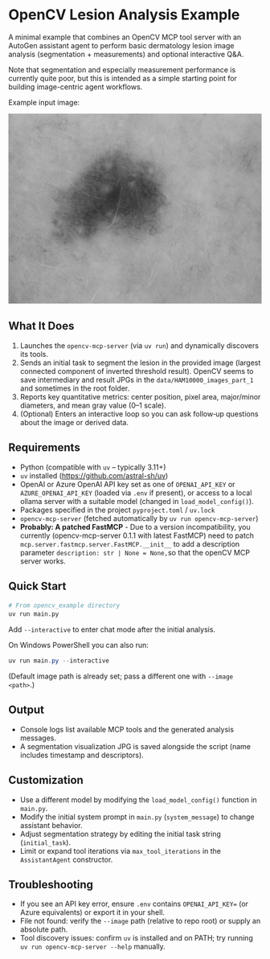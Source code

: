 # OpenCV Lesion Analysis Example

A minimal example that combines an OpenCV MCP tool server with an AutoGen assistant agent to perform basic dermatology lesion image analysis (segmentation + measurements) and optional interactive Q&A.

Note that segmentation and especially measurement performance is currently quite poor, but this is intended as a simple starting point for building image-centric agent workflows.

Example input image:

[![Example input image](./data/HAM10000_images_part_1/ISIC_0029236_gray.jpg)](./data/HAM10000_images_part_1/ISIC_0029236_gray.jpg)

## What It Does

1. Launches the `opencv-mcp-server` (via `uv run`) and dynamically discovers its tools.
2. Sends an initial task to segment the lesion in the provided image (largest connected component of inverted threshold result). OpenCV seems to save intermediary and result JPGs in the `data/HAM10000_images_part_1` and sometimes in the root folder.
3. Reports key quantitative metrics: center position, pixel area, major/minor diameters, and mean gray value (0–1 scale).
4. (Optional) Enters an interactive loop so you can ask follow‑up questions about the image or derived data.

## Requirements

- Python (compatible with `uv` – typically 3.11+)
- `uv` installed (https://github.com/astral-sh/uv)
- OpenAI or Azure OpenAI API key set as one of `OPENAI_API_KEY` or `AZURE_OPENAI_API_KEY` (loaded via `.env` if present), or access to a local ollama server with a suitable model (changed in `load_model_config()`).
- Packages specified in the project `pyproject.toml` / `uv.lock`
- `opencv-mcp-server` (fetched automatically by `uv run opencv-mcp-server`)
- **Probably: A patched FastMCP** - Due to a version incompatibility, you currently (opencv-mcp-server 0.1.1 with latest FastMCP) need to patch ``mcp.server.fastmcp.server.FastMCP.__init__`` to add a description parameter ``description: str | None = None,``so that the openCV MCP server works.

## Quick Start

```bash
# From opencv_example directory
uv run main.py
```

Add `--interactive` to enter chat mode after the initial analysis.

On Windows PowerShell you can also run:

```powershell
uv run main.py --interactive
```

(Default image path is already set; pass a different one with `--image <path>`.)

## Output

- Console logs list available MCP tools and the generated analysis messages.
- A segmentation visualization JPG is saved alongside the script (name includes timestamp and descriptors).

## Customization

- Use a different model by modifying the `load_model_config()` function in `main.py`.
- Modify the initial system prompt in `main.py` (`system_message`) to change assistant behavior.
- Adjust segmentation strategy by editing the initial task string (`initial_task`).
- Limit or expand tool iterations via `max_tool_iterations` in the `AssistantAgent` constructor.

## Troubleshooting

- If you see an API key error, ensure `.env` contains `OPENAI_API_KEY=` (or Azure equivalents) or export it in your shell.
- File not found: verify the `--image` path (relative to repo root) or supply an absolute path.
- Tool discovery issues: confirm `uv` is installed and on PATH; try running `uv run opencv-mcp-server --help` manually.

